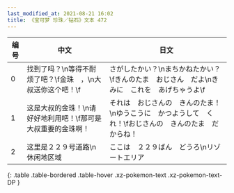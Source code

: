 ```yaml
---
last_modified_at: 2021-08-21 16:02
title: 《宝可梦 珍珠／钻石》文本 472
---
```

| 编号 | 中文 | 日文 |
| ---- | ---- | ---- |
| 0 | 找到了吗？\n等得不耐烦了吧？\f金珠　，\n大叔送你这个吧！\f | さがしたかい？\nまちかねたかい？\fきんのたま　おじさん　だよ\nきみに　これを　あげちゃうよ\f |
| 1 | 这是大叔的金珠！\n请好好地利用吧！\f那可是大叔重要的金珠啊！ | それは　おじさんの　きんのたま！\nゆうこうに　かつようして　くれ！\fおじさんの　きんのたま　だからね！ |
| 2 | 这里是２２９号道路\n休闲地区域 | ここは　２２９ばん　どうろ\nリゾートエリア |
{: .table .table-bordered .table-hover .xz-pokemon-text .xz-pokemon-text-DP }